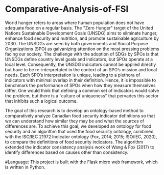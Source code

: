 # Comparative-Analysis-of-FSI

World hunger refers to areas where human population does not have adequate food on a regular basis. The "Zero Hunger" target of the United Nations Sustainable Development Goals (UNSDG) aims to eliminate hunger, enhance food security and nutrition, and promote sustainable agriculture by 2030. The UNSDGs are seen by both governments and Social Purpose Organizations (SPO) as galvanizing attention on the most pressing problems facing our society. The challenge with the adoption of SDGs by SPOs is that UNSDGs define country level goals and indicators, but SPOs operate at a local level. Consequently, the UNSDG indicators cannot be applied directly but have to be re-interpretated in the context of an SPO’s mission and local needs. Each SPO’s interpretation is unique, leading to a plethora of indicators with minimal overlap in their definition. Hence, it is impossible to benchmark the performance of SPOs when how they measure themselves differ. One would think that defining a common set of indicators would solve the problem, but there is a “culture of uniqueness” that pervades this sector that inhibits such a logical outcome.

The goal of this research is to develop an ontology-based method to comparatively analyze Canadian food security indicator definitions so that we can understand how similar they may be and what the sources of differences are. To achieve this goal, we developed an ontology for food security and an algorithm that used the food security ontology, combined with the ISO/IEC 21972 Indicator ontology (Fox, 2014; 2015; ISO/IEC, 2020), to compare the definitions of food security indicators. The algorithm extended the indicator consistency analysis work of Wang & Fox (2017) to identify differences based on causes other than consistency.

#Language:
This project is built with the Flask micro web framework, which is written in Python.

